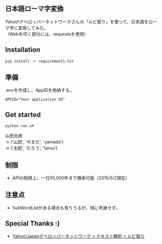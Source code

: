 日本語ローマ字変換
---

Yahoo!デベロッパーネットワークさんの「ルビ振り」を使って、日本語をローマ字に変換してみた。  
（Webを叩く部分には、requestsを使用）


## Installation
```
pip install -r requirements.txt
```


## 準備
.envを作成し、AppIDを格納する。
```
APPID="Your application ID"
```


## Get started
```
python run.sh
```
山田太郎  
-> ('山田', 'やまだ', 'yamada')  
-> ('太郎', 'たろう', 'tarou')


## 制限
* APIの制限上、一日50,000件まで検索可能（2015/5/2現在）


## 注意点
* SubWordListがある場合も有りうるが、特に考慮せず。


## Special Thanks :)
* [Yahoo!Japanデベロッパーネットワーク > テキスト解析 > ルビ振り](http://developer.yahoo.co.jp/webapi/jlp/furigana/v1/furigana.html)

